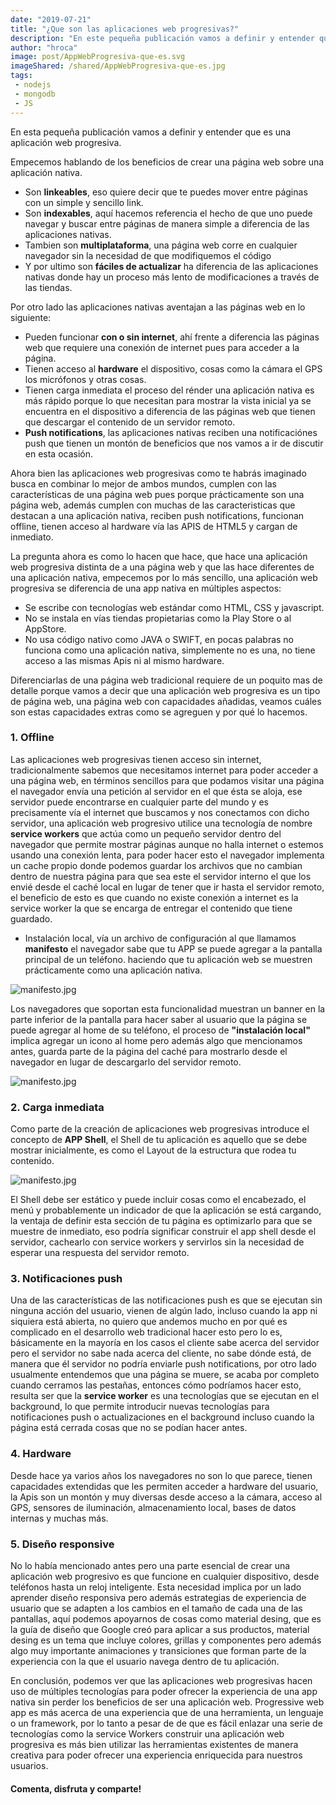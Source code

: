 ```yaml
---
date: "2019-07-21"
title: "¿Que son las aplicaciones web progresivas?"
description: "En este pequeña publicación vamos a definir y entender que es una aplicación web progresiva. Empecemos hablando de los beneficios de crear una página web sobre una aplicación nativa. "
author: "hroca"
image: post/AppWebProgresiva-que-es.svg
imageShared: /shared/AppWebProgresiva-que-es.jpg
tags:
 - nodejs
 - mongodb
 - JS
---
```


En esta pequeña publicación vamos a definir y entender que es una aplicación web progresiva. 

Empecemos hablando de los beneficios de crear una página web sobre una aplicación nativa. 

- Son **linkeables**, eso quiere decir que te puedes mover entre páginas con un simple y sencillo link.
- Son **indexables**, aquí hacemos referencia el hecho de que uno puede navegar y buscar entre páginas de manera simple a diferencia de las aplicaciones nativas.
- Tambien son **multiplataforma**, una página web corre en cualquier navegador sin la necesidad de que modifiquemos el código
- Y por ultimo son **fáciles de actualizar** ha diferencia de las aplicaciones nativas donde hay un proceso más lento de modificaciones a través de las tiendas.

Por otro lado las aplicaciones nativas aventajan a las páginas web en lo siguiente:

- Pueden funcionar **con o sin internet**, ahí frente a diferencia las páginas web que requiere una conexión de internet pues para acceder a la página.
- Tienen acceso al **hardware** el dispositivo, cosas como la cámara el GPS los micrófonos y otras cosas.
- Tienen carga inmediata el proceso del rénder una aplicación nativa es más rápido porque lo que necesitan para mostrar la vista inicial ya se encuentra en el dispositivo a diferencia de las páginas web que tienen que descargar el contenido de un servidor remoto.
- **Push notifications**, las aplicaciones nativas reciben una notificaciónes push que tienen un montón de beneficios que nos vamos a ir de discutir en esta ocasión.

Ahora bien las aplicaciones web progresivas como te habrás imaginado busca en combinar lo mejor de ambos mundos, cumplen con las características de una página web pues porque prácticamente son una página web, además cumplen con muchas de las caracteristicas que destacan a una aplicación nativa, reciben push notifications, funcionan offline, tienen acceso al hardware vía las APIS de HTML5 y cargan de inmediato.

La pregunta ahora es como lo hacen que hace, que hace una aplicación web progresiva distinta de a una página web y que las hace diferentes de una aplicación nativa, empecemos por lo más sencillo, una aplicación web progresiva se diferencia de una app nativa en múltiples aspectos:

- Se escribe con tecnologías web estándar como HTML, CSS y javascript.
- No se instala en vías tiendas propietarias como la Play Store o al AppStore.
- No usa código nativo como JAVA o SWIFT, en pocas palabras no funciona como una aplicación nativa, simplemente no es una, no tiene acceso a las mismas Apis ni al mismo hardware.

Diferenciarlas de una página web tradicional requiere de un poquito mas de detalle porque vamos a decir que una aplicación web progresiva es un tipo de página web, una página web con capacidades añadidas, veamos cuáles son estas capacidades extras como se agreguen y por qué lo hacemos.

### 1. Offline

Las aplicaciones web progresivas tienen acceso sin internet, tradicionalmente sabemos que necesitamos internet para poder acceder a una página web, en términos sencillos para que podamos visitar una página el navegador envía una petición al servidor en el que ésta se aloja, ese servidor puede encontrarse en cualquier parte del mundo y es precisamente vía el internet que buscamos y nos conectamos con dicho servidor, una aplicación web progresivo utilice una tecnología de nombre **service workers** que actúa como un pequeño servidor dentro del navegador que permite mostrar páginas aunque no halla internet o estemos usando una conexión lenta, para poder hacer esto el navegador implementa un cache propio donde podemos guardar los archivos que no cambian dentro de nuestra página para que sea este el servidor interno el que los envié desde el caché local en lugar de tener que ir hasta el servidor remoto, el beneficio de esto es que cuando no existe conexión a internet es la service worker la que se encarga de entregar el contenido que tiene guardado.
- Instalación local, vía un archivo de configuración al que llamamos **manifesto** el navegador sabe que tu APP se puede agregar a la pantalla principal de un teléfono. haciendo que tu aplicación web se muestren prácticamente como una aplicación nativa.

 ![manifesto.jpg](/images/PWA-que-es/manifesto.JPG)

 Los navegadores que soportan esta funcionalidad muestran un banner en la parte inferior de la pantalla para hacer saber al usuario que la página se puede agregar al home de su teléfono, el proceso de **"instalación local"** implica agregar un icono al home pero además algo que mencionamos antes, guarda parte de la página del caché para mostrarlo desde el navegador en lugar de descargarlo del servidor remoto. 

 ![manifesto.jpg](/images/PWA-que-es/home.JPG)

### 2. Carga inmediata
Como parte de la creación de aplicaciones web progresivas introduce el concepto de **APP Shell**, el Shell de tu aplicación es aquello que se debe mostrar inicialmente, es como el Layout de la estructura que rodea tu contenido.

 ![manifesto.jpg](/images/PWA-que-es/app-shell.JPG)

El Shell debe ser estático y puede incluir cosas como el encabezado, el menú y probablemente un indicador de que la aplicación se está cargando, la ventaja de definir esta sección de tu página es optimizarlo para que se muestre de inmediato, eso podría significar construir el app shell desde el servidor, cachearlo con service workers y servirlos sin la necesidad de esperar una respuesta del servidor remoto.
 
### 3. Notificaciones push
Una de las características de las notificaciones push es que se ejecutan sin ninguna acción del usuario, vienen de algún lado, incluso cuando la app ni siquiera está abierta, no quiero que andemos mucho en por qué es complicado en el desarrollo web tradicional hacer esto pero lo es, básicamente en la mayoría en los casos el cliente sabe acerca del servidor pero el servidor no sabe nada acerca del cliente, no sabe dónde está, de manera que él servidor no podría enviarle push notifications, por otro lado usualmente entendemos que una página se muere, se acaba por completo cuando cerramos las pestañas, entonces cómo podríamos hacer esto, resulta ser que la **service worker** es una tecnologías que se ejecutan en el background, lo que permite introducir nuevas tecnologías para notificaciones push o actualizaciones en el background incluso cuando la página está cerrada cosas que no se podían hacer antes.

### 4. Hardware
Desde hace ya varios años los navegadores no son lo que parece, tienen capacidades extendidas que les permiten acceder a hardware del usuario, la Apis son un montón y muy diversas desde acceso a la cámara, acceso al GPS, sensores de iluminación, almacenamiento local, bases de datos internas y muchas más.


### 5. Diseño responsive
No lo había mencionado antes pero una parte esencial de crear una aplicación web progresivo es que funcione en cualquier dispositivo, desde teléfonos hasta un reloj inteligente. 
Esta necesidad implica por un lado aprender diseño responsiva pero además estrategias de experiencia de usuario que se adapten a los cambios en el tamaño de cada una de las pantallas, aquí podemos apoyarnos de cosas como material desing, que es la guía de diseño que Google creó para aplicar a sus productos, material desing es un tema que incluye colores, grillas y componentes pero además algo muy importante animaciones y transiciones que forman parte de la experiencia con la que el usuario navega dentro de tu aplicación.


En conclusión, podemos ver que las aplicaciones web progresivas hacen uso de múltiples tecnologías para poder ofrecer la experiencia de una app nativa sin perder los beneficios de ser una aplicación web.
Progressive web app es más acerca de una experiencia que de una herramienta, un lenguaje o un framework, por lo tanto a pesar de de que es fácil enlazar una serie de tecnologías como la service Workers construir una aplicación web progresiva es más bien utilizar las herramientas existentes de manera creativa para poder ofrecer una experiencia enriquecida para nuestros usuarios.

#### Comenta, disfruta y comparte! 
